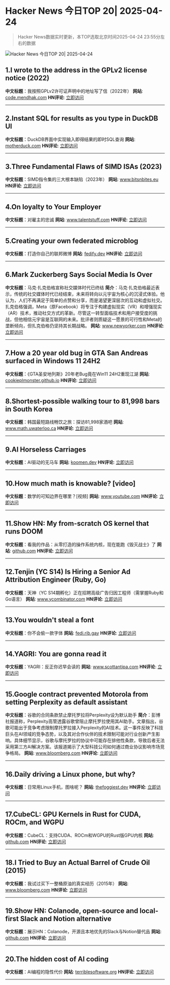 # Hacker News 今日TOP 20| 2025-04-24

> Hacker News数据实时更新，本TOP选取北京时间2025-04-24 23:55分左右的数据

![Hacker News 今日TOP 20| 2025-04-24](https://img.chuhaix.com/2024/0910_imageFile-1665440404179-628424718_1725901191.png)

## 1.I wrote to the address in the GPLv2 license notice (2022)
**中文标题**：我按照GPLv2许可证声明中的地址写了信（2022年）
**网站**:  <a href='https://code.mendhak.com/gpl-v2-address-letter/' target='_blank' rel='nofollow'>code.mendhak.com</a>
**HN评论**:  <a href='https://news.ycombinator.com/item?id=43781888&utm_source=www.chuhaix.com' target='_blank' rel='nofollow'>立即访问</a>

---

## 2.Instant SQL for results as you type in DuckDB UI
**中文标题**：DuckDB界面中实现输入即得结果的即时SQL查询
**网站**:  <a href='https://motherduck.com/blog/introducing-instant-sql/' target='_blank' rel='nofollow'>motherduck.com</a>
**HN评论**:  <a href='https://news.ycombinator.com/item?id=43782406&utm_source=www.chuhaix.com' target='_blank' rel='nofollow'>立即访问</a>

---

## 3.Three Fundamental Flaws of SIMD ISAs (2023)
**中文标题**：SIMD指令集的三大根本缺陷（2023年）
**网站**:  <a href='https://www.bitsnbites.eu/three-fundamental-flaws-of-simd/' target='_blank' rel='nofollow'>www.bitsnbites.eu</a>
**HN评论**:  <a href='https://news.ycombinator.com/item?id=43783416&utm_source=www.chuhaix.com' target='_blank' rel='nofollow'>立即访问</a>

---

## 4.On loyalty to Your Employer
**中文标题**：对雇主的忠诚
**网站**:  <a href='https://www.talentstuff.com/blog/on-loyalty-to-your-employer' target='_blank' rel='nofollow'>www.talentstuff.com</a>
**HN评论**:  <a href='https://news.ycombinator.com/item?id=43780815&utm_source=www.chuhaix.com' target='_blank' rel='nofollow'>立即访问</a>

---

## 5.Creating your own federated microblog
**中文标题**：打造你自己的联邦微博
**网站**:  <a href='https://fedify.dev/tutorial/microblog' target='_blank' rel='nofollow'>fedify.dev</a>
**HN评论**:  <a href='https://news.ycombinator.com/item?id=43780785&utm_source=www.chuhaix.com' target='_blank' rel='nofollow'>立即访问</a>

---

## 6.Mark Zuckerberg Says Social Media Is Over
**中文标题**：马克·扎克伯格宣称社交媒体时代已终结
**简介**：马克·扎克伯格最近表示，传统的社交媒体时代已经结束，未来将转向以元宇宙为核心的沉浸式体验。他认为，人们不再满足于简单的点赞和分享，而是渴望更深层次的互动和虚拟社交。扎克伯格强调，Meta（原Facebook）将专注于构建虚拟现实（VR）和增强现实（AR）技术，推动社交方式的革新。尽管这一转型面临技术和用户接受度的挑战，但他相信元宇宙是互联网的未来。批评者则质疑这一愿景的可行性和Meta的垄断倾向，但扎克伯格仍坚持其长期战略。
**网站**:  <a href='https://www.newyorker.com/culture/infinite-scroll/mark-zuckerberg-says-social-media-is-over' target='_blank' rel='nofollow'>www.newyorker.com</a>
**HN评论**:  <a href='https://news.ycombinator.com/item?id=43780377&utm_source=www.chuhaix.com' target='_blank' rel='nofollow'>立即访问</a>

---

## 7.How a 20 year old bug in GTA San Andreas surfaced in Windows 11 24H2
**中文标题**：《GTA圣安地列斯》20年老Bug竟在Win11 24H2重现江湖
**网站**:  <a href='https://cookieplmonster.github.io/2025/04/23/gta-san-andreas-win11-24h2-bug/' target='_blank' rel='nofollow'>cookieplmonster.github.io</a>
**HN评论**:  <a href='https://news.ycombinator.com/item?id=43772311&utm_source=www.chuhaix.com' target='_blank' rel='nofollow'>立即访问</a>

---

## 8.Shortest-possible walking tour to 81,998 bars in South Korea
**中文标题**：韩国最短路线畅饮之旅：探访81,998家酒吧
**网站**:  <a href='https://www.math.uwaterloo.ca/tsp/korea/index.html' target='_blank' rel='nofollow'>www.math.uwaterloo.ca</a>
**HN评论**:  <a href='https://news.ycombinator.com/item?id=43778105&utm_source=www.chuhaix.com' target='_blank' rel='nofollow'>立即访问</a>

---

## 9.AI Horseless Carriages
**中文标题**：AI驱动的无马车
**网站**:  <a href='https://koomen.dev/essays/horseless-carriages/' target='_blank' rel='nofollow'>koomen.dev</a>
**HN评论**:  <a href='https://news.ycombinator.com/item?id=43773813&utm_source=www.chuhaix.com' target='_blank' rel='nofollow'>立即访问</a>

---

## 10.How much math is knowable? [video]
**中文标题**：数学的可知边界在哪里？[视频]
**网站**:  <a href='https://www.youtube.com/watch?v=VplMHWSZf5c' target='_blank' rel='nofollow'>www.youtube.com</a>
**HN评论**:  <a href='https://news.ycombinator.com/item?id=43776477&utm_source=www.chuhaix.com' target='_blank' rel='nofollow'>立即访问</a>

---

## 11.Show HN: My from-scratch OS kernel that runs DOOM
**中文标题**：看我的作品：从零打造的操作系统内核，现在能跑《毁灭战士》了
**网站**:  <a href='https://github.com/UnmappedStack/TacOS' target='_blank' rel='nofollow'>github.com</a>
**HN评论**:  <a href='https://news.ycombinator.com/item?id=43778081&utm_source=www.chuhaix.com' target='_blank' rel='nofollow'>立即访问</a>

---

## 12.Tenjin (YC S14) Is Hiring a Senior Ad Attribution Engineer (Ruby, Go)
**中文标题**：天神（YC S14期孵化）正在招聘高级广告归因工程师（需掌握Ruby和Go语言）
**网站**:  <a href='https://www.ycombinator.com/companies/tenjin/jobs/7qwVnEp-senior-backend-engineer-ad-attribution' target='_blank' rel='nofollow'>www.ycombinator.com</a>
**HN评论**:  <a href='https://news.ycombinator.com/item?id=43781663&utm_source=www.chuhaix.com' target='_blank' rel='nofollow'>立即访问</a>

---

## 13.You wouldn't steal a font
**中文标题**：你不会偷一款字体
**网站**:  <a href='https://fedi.rib.gay/notes/a6xqityngfubsz0f' target='_blank' rel='nofollow'>fedi.rib.gay</a>
**HN评论**:  <a href='https://news.ycombinator.com/item?id=43775926&utm_source=www.chuhaix.com' target='_blank' rel='nofollow'>立即访问</a>

---

## 14.YAGRI: You are gonna read it
**中文标题**：YAGRI：反正你迟早会读的
**网站**:  <a href='https://www.scottantipa.com/yagri' target='_blank' rel='nofollow'>www.scottantipa.com</a>
**HN评论**:  <a href='https://news.ycombinator.com/item?id=43776967&utm_source=www.chuhaix.com' target='_blank' rel='nofollow'>立即访问</a>

---

## 15.Google contract prevented Motorola from setting Perplexity as default assistant
**中文标题**：谷歌的合同条款禁止摩托罗拉将Perplexity设为默认助手
**简介**：彭博社报道称，Perplexity高管透露谷歌曾阻止摩托罗拉使用其AI助手。文章指出，谷歌可能出于竞争考虑限制摩托罗拉接入Perplexity的AI技术。这一事件反映了科技巨头在AI领域的竞争态势，以及其对合作伙伴的技术限制可能对行业创新产生影响。具体细节显示，谷歌与摩托罗拉的协议中可能存在排他性条款，导致后者无法采用第三方AI解决方案。该报道揭示了大型科技公司如何通过商业协议影响市场竞争格局。
**网站**:  <a href='https://www.bloomberg.com/news/articles/2025-04-23/perplexity-executive-says-google-blocked-motorola-s-use-of-ai-assistant' target='_blank' rel='nofollow'>www.bloomberg.com</a>
**HN评论**:  <a href='https://news.ycombinator.com/item?id=43776512&utm_source=www.chuhaix.com' target='_blank' rel='nofollow'>立即访问</a>

---

## 16.Daily driving a Linux phone, but why?
**中文标题**：日常用Linux手机，图啥呢？
**网站**:  <a href='https://thefoggiest.dev/2025/04/24/daily-driving-a-linux-phone-but-why' target='_blank' rel='nofollow'>thefoggiest.dev</a>
**HN评论**:  <a href='https://news.ycombinator.com/item?id=43779766&utm_source=www.chuhaix.com' target='_blank' rel='nofollow'>立即访问</a>

---

## 17.CubeCL: GPU Kernels in Rust for CUDA, ROCm, and WGPU
**中文标题**：CubeCL：支持CUDA、ROCm和WGPU的Rust版GPU内核
**网站**:  <a href='https://github.com/tracel-ai/cubecl' target='_blank' rel='nofollow'>github.com</a>
**HN评论**:  <a href='https://news.ycombinator.com/item?id=43777731&utm_source=www.chuhaix.com' target='_blank' rel='nofollow'>立即访问</a>

---

## 18.I Tried to Buy an Actual Barrel of Crude Oil (2015)
**中文标题**：我试过买下一整桶原油的真实经历（2015年）
**网站**:  <a href='https://www.bloomberg.com/news/articles/2015-11-03/that-time-i-tried-to-buy-some-crude-oil' target='_blank' rel='nofollow'>www.bloomberg.com</a>
**HN评论**:  <a href='https://news.ycombinator.com/item?id=43761572&utm_source=www.chuhaix.com' target='_blank' rel='nofollow'>立即访问</a>

---

## 19.Show HN: Colanode, open-source and local-first Slack and Notion alternative
**中文标题**：展示HN：Colanode，开源且本地优先的Slack与Notion替代品
**网站**:  <a href='https://github.com/colanode/colanode' target='_blank' rel='nofollow'>github.com</a>
**HN评论**:  <a href='https://news.ycombinator.com/item?id=43780176&utm_source=www.chuhaix.com' target='_blank' rel='nofollow'>立即访问</a>

---

## 20.The hidden cost of AI coding
**中文标题**：AI编程的隐性代价
**网站**:  <a href='https://terriblesoftware.org/2025/04/23/the-hidden-cost-of-ai-coding/' target='_blank' rel='nofollow'>terriblesoftware.org</a>
**HN评论**:  <a href='https://news.ycombinator.com/item?id=43775358&utm_source=www.chuhaix.com' target='_blank' rel='nofollow'>立即访问</a>

---

